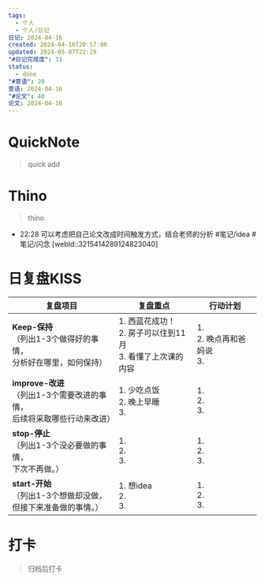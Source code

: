 ```yaml
---
tags:
  - 个人
  - 个人/日记
日记: 2024-04-16
created: 2024-04-16T20:57:00
updated: 2024-05-07T22:29
"#日记完成度": 31
status:
  - done
"#意语": 20
意语: 2024-04-16
"#论文": 40
论文: 2024-04-16
---
```

# QuickNote
> quick add

# Thino
> thino
- 22:28 
	可以考虑把自己论文改成时间触发方式，结合老师的分析
	#笔记/idea #笔记/闪念  [webId::3215414289124823040]  

# 日复盘KISS
| **复盘项目**                                             | **复盘重点**                                   | **行动计划**                 |
| ---------------------------------------------------- | ------------------------------------------ | ------------------------ |
| **Keep-保持**<br>（列出1-3个做得好的事情，<br>   分析好在哪里，如何保持）     | 1.  西蓝花成功！<br>2. 房子可以住到11月<br>3. 看懂了上次课的内容 | 1.  <br>2. 晚点再和爸妈说<br>3. |
| **improve-改进**<br>（列出1-3个需要改进的事情，<br>  后续将采取哪些行动来改进） | 1.  少吃点饭<br>2. 晚上早睡<br>3.                  | 1.  <br>2. <br>3.        |
| **stop-停止**<br>（列出1-3个没必要做的事情，<br>下次不再做。）            | 1.  <br>2. <br>3.                          | 1.  <br>2. <br>3.        |
| **start-开始**<br>（列出1-3个想做却没做，<br>但接下来准备做的事情。）        | 1.  想idea<br>2. <br>3.                     | 1.  <br>2. <br>3.        |



# 打卡
> 归档后打卡


